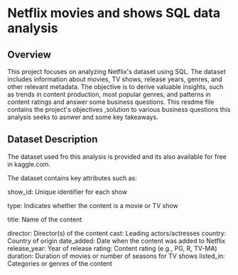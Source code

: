 # Netflix movies and shows SQL data analysis 
## Overview
This project focuses on analyzing Netflix's dataset using SQL. The dataset includes information about movies, TV shows, release years, genres, and other relevant metadata. The objective is to derive valuable insights, such as trends in content production, most popular genres, and patterns in content ratings and answer some business questions. This resdme file contains the project's objectives ,solution to various business questions this analysis seeks to asnwer and some key takeaways.

## Dataset Description
The dataset used fro this analysis is provided and its also available for free in kaggle.com.

The dataset contains key attributes such as:

show_id: Unique identifier for each show

type: Indicates whether the content is a movie or TV show

title: Name of the content

director: Director(s) of the content
cast: Leading actors/actresses
country: Country of origin
date_added: Date when the content was added to Netflix
release_year: Year of release
rating: Content rating (e.g., PG, R, TV-MA)
duration: Duration of movies or number of seasons for TV shows
listed_in: Categories or genres of the content
